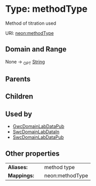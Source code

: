 
# Type: methodType


Method of titration used

URI: [neon:methodType](https://data.neonscience.org/methodType)


## Domain and Range

None ->  <sub>OPT</sub> [String](types/String.md)

## Parents


## Children


## Used by

 * [GwcDomainLabDataPub](GwcDomainLabDataPub.md)
 * [SwcDomainLabDataIn](SwcDomainLabDataIn.md)
 * [SwcDomainLabDataPub](SwcDomainLabDataPub.md)

## Other properties

|  |  |  |
| --- | --- | --- |
| **Aliases:** | | method type |
| **Mappings:** | | neon:methodType |

